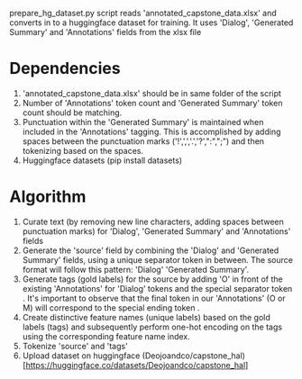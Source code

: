 prepare_hg_dataset.py script reads 'annotated_capstone_data.xlsx' and converts in to a huggingface dataset for training. It uses 'Dialog', 'Generated Summary' and 'Annotations' fields from the xlsx file

# Dependencies
   1. 'annotated_capstone_data.xlsx' should be in same folder of the script
   2. Number of 'Annotations' token count and 'Generated Summary' token count should be matching.
   3. Punctuation within the 'Generated Summary' is maintained when included in the 'Annotations' tagging. This is accomplished by adding spaces between the punctuation marks ('!',',','.','?',":",";") and then tokenizing based on the spaces.
   4. Huggingface datasets (pip install datasets)

# Algorithm

   1. Curate text (by removing new line characters, adding spaces between punctuation marks) for 'Dialog', 'Generated Summary' and 'Annotations' fields
   2. Generate the 'source' field by combining the 'Dialog' and 'Generated Summary' fields, using a unique separator token in between. The source format will follow this pattern: 'Dialog' <SEP> 'Generated Summary'.
   3. Generate tags (gold labels) for the source by adding 'O' in front of the existing 'Annotations' for 'Dialog' tokens and the special separator token <SEP>. It's important to observe that the final token in our 'Annotations' (O or M) will correspond to the special ending token <EOS>.
   4. Create distinctive feature names (unique labels) based on the gold labels (tags) and subsequently perform one-hot encoding on the tags using the corresponding feature name index.
   5. Tokenize 'source' and 'tags'
   6. Upload dataset on huggingface (Deojoandco/capstone_hal)[https://huggingface.co/datasets/Deojoandco/capstone_hal]
   

